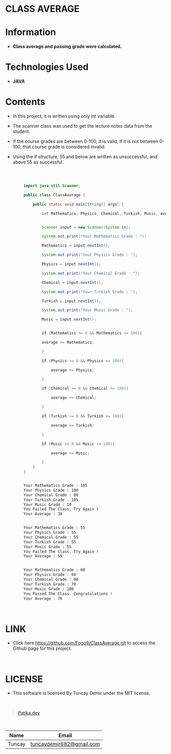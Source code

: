 # **CLASS AVERAGE**

# Information

* **Class average and passing grade were calculated.**

# Technologies Used

* **JAVA**

# Contents

* In this project, it is written using only int variable.

* The scanner class was used to get the lecture notes data from the student.

* If the course grades are between 0-100, it is valid, if it is not between 0-100, that course grade is considered invalid.

* Using the if structure, 55 and below are written as unsuccessful, and above 55 as successful.

<br />

```Java

        import java.util.Scanner;

        public class ClassAverage {

            public static void main(String[] args) {

                int Mathematics, Physics, Chemical, Turkish, Music, average = 0;

```

```Java

                Scanner input = new Scanner(System.in);

                System.out.print("Your Mathematics Grade : ");

                Mathematics = input.nextInt();

                System.out.print("Your Physics Grade : ");

                Physics = input.nextInt();

                System.out.print("Your Chemical Grade : ");

                Chemical = input.nextInt();

                System.out.print("Your Turkish Grade : ");

                Turkish = input.nextInt();

                System.out.print("Your Music Grade : ");

                Music = input.nextInt();

```
```Java

                if (Mathematics >= 0 && Mathematics <= 100){

                average += Mathematics;

                }

                if (Physics >= 0 && Physics <= 100){

                    average += Physics;

                }

                if (Chemical >= 0 && Chemical <= 100){

                    average += Chemical;

                }

                if (Turkish >= 0 && Turkish <= 100){

                    average += Turkish;

                }

                if (Music >= 0 && Music <= 100){

                    average += Music;

                }
            }
        }
```

```bash

        Your Mathematics Grade : 105
        Your Physics Grade : 100
        Your Chemical Grade : 80
        Your Turkish Grade : 105
        Your Music Grade : 10
        You Failed The Class. Try Again !
        Your Average : 38

```
```bash

        Your Mathematics Grade : 55
        Your Physics Grade : 55
        Your Chemical Grade : 55
        Your Turkish Grade : 55
        Your Music Grade : 55
        You Failed The Class. Try Again !
        Your Average : 55

```
```bash

        Your Mathematics Grade : 60
        Your Physics Grade : 60
        Your Chemical Grade : 90
        Your Turkish Grade : 70
        Your Music Grade : 100
        You Passed The Class. Congratulations !
        Your Average : 76

```

<br />

# LINK

* Click here https://github.com/Fogo9/ClassAverage.git to access the Github page for this project.

<br />

# LICENSE

* This software is licensed By Tuncay Demir under the MIT license.

<br />

>[Patika.dev](https://app.patika.dev/fogomurphy)

<br/>

| Name |  Email |
| ---- |  ----- |
| Tuncay | tuncaydemir682@gmail.com |
